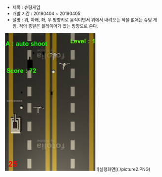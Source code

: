 + 제목 : 슈팅게임
+ 개발 기간 : 20190404 ~ 20190405
+ 설명 : 위, 아래, 좌, 우 방향키로 움직이면서 위에서 내려오는 적을 없애는 슈팅 게임. 적의 총알은 플레이어가 있는 방향으로 쏜다.

![실행화면](./picture.PNG)
![실행화면[(./picture2.PNG)
